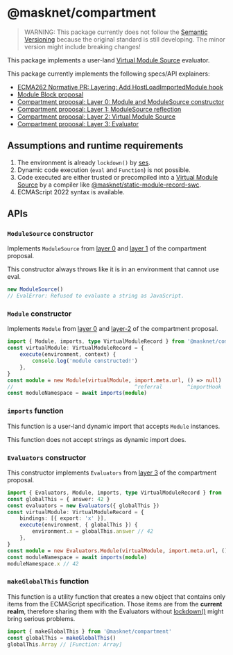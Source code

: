 # @masknet/compartment

> WARNING: This package currently does not follow the [Semantic Versioning](https://semver.org/) because the original standard is still developing. The minor version might include breaking changes!

This package implements a user-land [Virtual Module Source][layer-2] evaluator.

This package currently implements the following specs/API explainers:

-   [ECMA262 Normative PR: Layering: Add HostLoadImportedModule hook](https://github.com/tc39/ecma262/pull/2905/)
-   [Module Block proposal](https://tc39.es/proposal-js-module-blocks/)
-   [Compartment proposal: Layer 0: Module and ModuleSource constructor][layer-0]
-   [Compartment proposal: Layer 1: ModuleSource reflection][layer-1]
-   [Compartment proposal: Layer 2: Virtual Module Source][layer-2]
-   [Compartment proposal: Layer 3: Evaluator][layer-3]

## Assumptions and runtime requirements

1.  The environment is already `lockdown()` by [ses][ses].
2.  Dynamic code execution (`eval` and `Function`) is not possible.
3.  Code executed are either trusted or precompiled into a [Virtual Module Source][layer-2] by a compiler like [@masknet/static-module-record-swc](../static-module-record-swc/).
4. ECMAScript 2022 syntax is available.

## APIs

### `ModuleSource` constructor

Implements `ModuleSource` from [layer 0][layer-0] and [layer 1][layer-1] of the compartment proposal.

This constructor always throws like it is in an environment that cannot use eval.

```ts
new ModuleSource()
// EvalError: Refused to evaluate a string as JavaScript.
```

### `Module` constructor

Implements `Module` from [layer 0][layer-0] and [layer-2][layer-2] of the compartment proposal.

```ts
import { Module, imports, type VirtualModuleRecord } from '@masknet/compartment'
const virtualModule: VirtualModuleRecord = {
    execute(environment, context) {
        console.log('module constructed!')
    },
}
const module = new Module(virtualModule, import.meta.url, () => null)
//                                       ^referral        ^importHook
const moduleNamespace = await imports(module)
```

### `imports` function

This function is a user-land dynamic import that accepts `Module` instances.

This function does not accept strings as dynamic import does.

### `Evaluators` constructor

This constructor implements `Evaluators` from [layer 3][layer-3] of the compartment proposal.

```ts
import { Evaluators, Module, imports, type VirtualModuleRecord } from '@masknet/compartment'
const globalThis = { answer: 42 }
const evaluators = new Evaluators({ globalThis })
const virtualModule: VirtualModuleRecord = {
    bindings: [{ export: 'x' }],
    execute(environment, { globalThis }) {
        environment.x = globalThis.answer // 42
    },
}
const module = new Evaluators.Module(virtualModule, import.meta.url, () => null)
const moduleNamespace = await imports(module)
moduleNamespace.x // 42
```

### `makeGlobalThis` function

This function is a utility function that creates a new object that contains only items from the ECMAScript specification.
Those items are from the **current realm**, therefore sharing them with the Evaluators without [lockdown()](ses) might bring serious problems.

```ts
import { makeGlobalThis } from '@masknet/compartment'
const globalThis = makeGlobalThis()
globalThis.Array // [Function: Array]
```

[ses]: https://github.com/endojs/endo/tree/master/packages/ses
[layer-0]: https://tc39.es/proposal-compartments/0-module-and-module-source.html
[layer-1]: https://github.com/tc39/proposal-compartments/blob/master/1-static-analysis.md
[layer-2]: https://github.com/tc39/proposal-compartments/blob/master/2-virtual-module-source.md
[layer-3]: https://github.com/tc39/proposal-compartments/blob/master/3-evaluator.md

